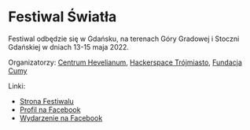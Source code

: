 # Festiwal Światła

Festiwal odbędzie się w Gdańsku, na terenach Góry Gradowej i Stoczni Gdańskiej w dniach 13-15 maja 2022.

Organizatorzy: [Centrum Hevelianum](https://hevelianum.pl/), [Hackerspace Trójmiasto](https://hs3.pl), [Fundacja Cumy](https://www.facebook.com/cumy.stocznia/)

Linki:
- [Strona Festiwalu](https://festiwalswiatla.hs3.pl/)
- [Profil na Facebook](https://www.facebook.com/Festiwalswiatla-102277012347675)
- [Wydarzenie na Facebook](https://www.facebook.com/events/1253341171856798)
